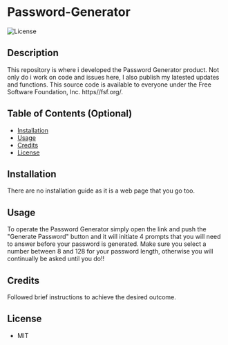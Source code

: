 # Password-Generator
![License](https://img.shields.io/github/license/tarmity/Password-Generator)

## Description 

This repository is where i developed the Password Generator product. Not only do i work on code and issues here, I also publish my latested updates and functions. This source code is available to everyone under the Free Software Foundation, Inc. https//fsf.org/.


## Table of Contents (Optional)


* [Installation](#installation)
* [Usage](#usage)
* [Credits](#credits)
* [License](#License)


## Installation

There are no installation guide as it is a web page that you go too. 


## Usage 

To operate the Password Generator simply open the link and push the "Generate Password" button and it will initiate 4 prompts that you will need to answer before your password is generated. Make sure you select a number between 8 and 128 for your password length, otherwise you will continually be asked until you do!!

## Credits

Followed brief instructions to achieve the desired outcome.

 ## License
  * MIT
